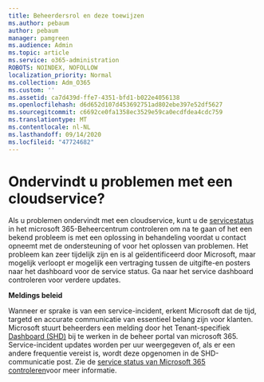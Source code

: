 ```yaml
---
title: Beheerdersrol en deze toewijzen
ms.author: pebaum
author: pebaum
manager: pamgreen
ms.audience: Admin
ms.topic: article
ms.service: o365-administration
ROBOTS: NOINDEX, NOFOLLOW
localization_priority: Normal
ms.collection: Adm_O365
ms.custom: ''
ms.assetid: ca7d439d-ffe7-4351-bfd1-b022e4056138
ms.openlocfilehash: d6d652d107d453692751ad802ebe397e52df5627
ms.sourcegitcommit: c6692ce0fa1358ec3529e59ca0ecdfdea4cdc759
ms.translationtype: MT
ms.contentlocale: nl-NL
ms.lasthandoff: 09/14/2020
ms.locfileid: "47724682"
---
```

# <a name="experiencing-problems-with-a-cloud-service"></a>Ondervindt u problemen met een cloudservice?

Als u problemen ondervindt met een cloudservice, kunt u de [servicestatus](https://admin.microsoft.com/AdminPortal/Home#/servicehealth) in het microsoft 365-Beheercentrum controleren om na te gaan of het een bekend probleem is met een oplossing in behandeling voordat u contact opneemt met de ondersteuning of voor het oplossen van problemen. Het probleem kan zeer tijdelijk zijn en is al geïdentificeerd door Microsoft, maar mogelijk verloopt er mogelijk een vertraging tussen de uitgifte-en posters naar het dashboard voor de service status. Ga naar het service dashboard controleren voor verdere updates.

**Meldings beleid**

Wanneer er sprake is van een service-incident, erkent Microsoft dat de tijd, targetd en accurate communicatie van essentieel belang zijn voor klanten. Microsoft stuurt beheerders een melding door het Tenant-specifiek [Dashboard (SHD)](https://admin.microsoft.com/AdminPortal/Home#/servicehealth) bij te werken in de beheer portal van microsoft 365. Service-incident updates worden per uur weergegeven of, als er een andere frequentie vereist is, wordt deze opgenomen in de SHD-communicatie post. Zie de [service status van Microsoft 365 controleren](https://docs.microsoft.com/office365/enterprise/view-service-health)voor meer informatie.

